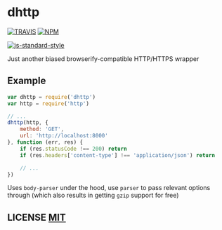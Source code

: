 # dhttp

[![TRAVIS](https://secure.travis-ci.org/dcousens/dhttp.png)](http://travis-ci.org/dcousens/dhttp)
[![NPM](http://img.shields.io/npm/v/dhttp.svg)](https://www.npmjs.org/package/dhttp)

[![js-standard-style](https://cdn.rawgit.com/feross/standard/master/badge.svg)](https://github.com/feross/standard)

Just another biased browserify-compatible HTTP/HTTPS wrapper


## Example

``` javascript
var dhttp = require('dhttp')
var http = require('http')

// ...
dhttp(http, {
	method: 'GET',
	url: 'http://localhost:8000'
}, function (err, res) {
	if (res.statusCode !== 200) return
	if (res.headers['content-type'] !== 'application/json') return

	// ...
})
```

Uses `body-parser` under the hood, use `parser` to pass relevant options through (which also results in getting `gzip` support for free)

## LICENSE [MIT](LICENSE)
